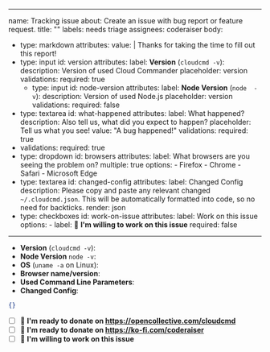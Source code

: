 ***

name: Tracking issue
about: Create an issue with bug report or feature request.
title: ""
labels: needs triage
assignees: coderaiser
body:
  - type: markdown
    attributes:
      value: |
        Thanks for taking the time to fill out this report!
  - type: input
    id: version
    attributes:
      label: **Version** (`cloudcmd -v`):
      description: Version of used Cloud Commander
      placeholder: version
    validations:
      required: true
      - type: input
    id: node-version
    attributes:
      label: **Node Version** (`node  -v`):
      description: Version of used Node.js
      placeholder: version
    validations:
      required: false
  - type: textarea
    id: what-happened
    attributes:
      label: What happened?
      description: Also tell us, what did you expect to happen?
      placeholder: Tell us what you see!
      value: "A bug happened!"
    validations:
      required: true
  - 
    validations:
      required: true
  - type: dropdown
    id: browsers
    attributes:
      label: What browsers are you seeing the problem on?
      multiple: true
      options:
        - Firefox
        - Chrome
        - Safari
        - Microsoft Edge
  - type: textarea
    id: changed-config
    attributes:
      label: Changed Config
      description: Please copy and paste any relevant changed `~/.cloudcmd.json`. This will be automatically formatted into code, so no need for backticks.
      render: json
  - type: checkboxes
    id: work-on-issue
    attributes:
      label: Work on this issue
      options:
        - label: 💪 **I'm willing to work on this issue**
          required: false
---------------------

- **Version** (`cloudcmd -v`):
- **Node Version** `node -v`:
- **OS** (`uname -a` on Linux):
- **Browser name/version**:
- **Used Command Line Parameters**:
- **Changed Config**:

```json
{}
```

- [ ] 🎁 **I'm ready to donate on https://opencollective.com/cloudcmd**
- [ ] 🎁 **I'm ready to donate on https://ko-fi.com/coderaiser**
- [ ] 💪 **I'm willing to work on this issue**
